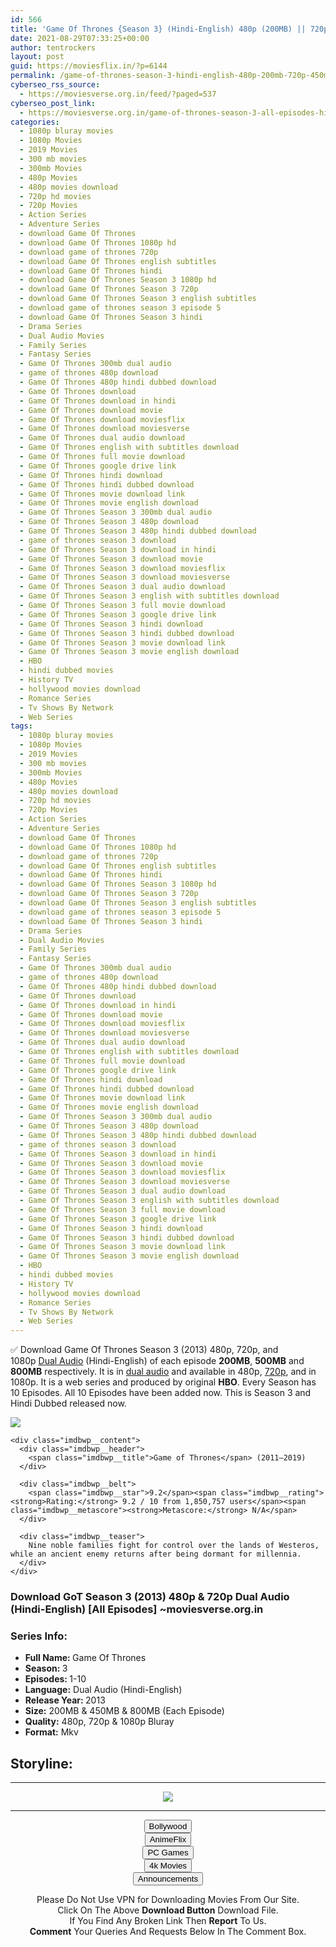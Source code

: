```yaml
---
id: 566
title: 'Game Of Thrones {Season 3} (Hindi-English) 480p (200MB) || 720p (450MB) || 1080p [750MB]'
date: 2021-08-29T07:33:25+00:00
author: tentrockers
layout: post
guid: https://moviesflix.in/?p=6144
permalink: /game-of-thrones-season-3-hindi-english-480p-200mb-720p-450mb-1080p-750mb/
cyberseo_rss_source:
  - https://moviesverse.org.in/feed/?paged=537
cyberseo_post_link:
  - https://moviesverse.org.in/game-of-thrones-season-3-all-episodes-hindi-480p-720p-1080p/
categories:
  - 1080p bluray movies
  - 1080p Movies
  - 2019 Movies
  - 300 mb movies
  - 300mb Movies
  - 480p Movies
  - 480p movies download
  - 720p hd movies
  - 720p Movies
  - Action Series
  - Adventure Series
  - download Game Of Thrones
  - download Game Of Thrones 1080p hd
  - download game of thrones 720p
  - download Game Of Thrones english subtitles
  - download Game Of Thrones hindi
  - download Game Of Thrones Season 3 1080p hd
  - download Game Of Thrones Season 3 720p
  - download Game Of Thrones Season 3 english subtitles
  - download game of thrones season 3 episode 5
  - download Game Of Thrones Season 3 hindi
  - Drama Series
  - Dual Audio Movies
  - Family Series
  - Fantasy Series
  - Game Of Thrones 300mb dual audio
  - game of thrones 480p download
  - Game Of Thrones 480p hindi dubbed download
  - Game Of Thrones download
  - Game Of Thrones download in hindi
  - Game Of Thrones download movie
  - Game Of Thrones download moviesflix
  - Game Of Thrones download moviesverse
  - Game Of Thrones dual audio download
  - Game Of Thrones english with subtitles download
  - Game Of Thrones full movie download
  - Game Of Thrones google drive link
  - Game Of Thrones hindi download
  - Game Of Thrones hindi dubbed download
  - Game Of Thrones movie download link
  - Game Of Thrones movie english download
  - Game Of Thrones Season 3 300mb dual audio
  - Game Of Thrones Season 3 480p download
  - Game Of Thrones Season 3 480p hindi dubbed download
  - game of thrones season 3 download
  - Game Of Thrones Season 3 download in hindi
  - Game Of Thrones Season 3 download movie
  - Game Of Thrones Season 3 download moviesflix
  - Game Of Thrones Season 3 download moviesverse
  - Game Of Thrones Season 3 dual audio download
  - Game Of Thrones Season 3 english with subtitles download
  - Game Of Thrones Season 3 full movie download
  - Game Of Thrones Season 3 google drive link
  - Game Of Thrones Season 3 hindi download
  - Game Of Thrones Season 3 hindi dubbed download
  - Game Of Thrones Season 3 movie download link
  - Game Of Thrones Season 3 movie english download
  - HBO
  - hindi dubbed movies
  - History TV
  - hollywood movies download
  - Romance Series
  - Tv Shows By Network
  - Web Series
tags:
  - 1080p bluray movies
  - 1080p Movies
  - 2019 Movies
  - 300 mb movies
  - 300mb Movies
  - 480p Movies
  - 480p movies download
  - 720p hd movies
  - 720p Movies
  - Action Series
  - Adventure Series
  - download Game Of Thrones
  - download Game Of Thrones 1080p hd
  - download game of thrones 720p
  - download Game Of Thrones english subtitles
  - download Game Of Thrones hindi
  - download Game Of Thrones Season 3 1080p hd
  - download Game Of Thrones Season 3 720p
  - download Game Of Thrones Season 3 english subtitles
  - download game of thrones season 3 episode 5
  - download Game Of Thrones Season 3 hindi
  - Drama Series
  - Dual Audio Movies
  - Family Series
  - Fantasy Series
  - Game Of Thrones 300mb dual audio
  - game of thrones 480p download
  - Game Of Thrones 480p hindi dubbed download
  - Game Of Thrones download
  - Game Of Thrones download in hindi
  - Game Of Thrones download movie
  - Game Of Thrones download moviesflix
  - Game Of Thrones download moviesverse
  - Game Of Thrones dual audio download
  - Game Of Thrones english with subtitles download
  - Game Of Thrones full movie download
  - Game Of Thrones google drive link
  - Game Of Thrones hindi download
  - Game Of Thrones hindi dubbed download
  - Game Of Thrones movie download link
  - Game Of Thrones movie english download
  - Game Of Thrones Season 3 300mb dual audio
  - Game Of Thrones Season 3 480p download
  - Game Of Thrones Season 3 480p hindi dubbed download
  - game of thrones season 3 download
  - Game Of Thrones Season 3 download in hindi
  - Game Of Thrones Season 3 download movie
  - Game Of Thrones Season 3 download moviesflix
  - Game Of Thrones Season 3 download moviesverse
  - Game Of Thrones Season 3 dual audio download
  - Game Of Thrones Season 3 english with subtitles download
  - Game Of Thrones Season 3 full movie download
  - Game Of Thrones Season 3 google drive link
  - Game Of Thrones Season 3 hindi download
  - Game Of Thrones Season 3 hindi dubbed download
  - Game Of Thrones Season 3 movie download link
  - Game Of Thrones Season 3 movie english download
  - HBO
  - hindi dubbed movies
  - History TV
  - hollywood movies download
  - Romance Series
  - Tv Shows By Network
  - Web Series
---
```

<div class="thecontent clearfix">
  <p>
    ✅ Download Game Of Thrones Season 3 (2013) 480p, 720p, and 1080p&nbsp;<a href="https://moviesverse.org.in/category/movies/hollywood/dual-audio-movies/" data-wpel-link="internal">Dual Audio</a> (Hindi-English) of each episode <strong>200MB</strong>,&nbsp;<strong>500MB</strong>&nbsp;and <strong>800MB</strong>&nbsp;respectively. It is in&nbsp;<a href="https://moviesverse.org.in/category/movies/hollywood/dual-audio-movies/" data-wpel-link="internal">dual audio</a>&nbsp;and available in 480p,&nbsp;<a href="https://moviesverse.org.in/720p-movies/" data-wpel-link="internal">720p</a>,&nbsp;and in 1080p. It is a web series and produced by original <strong>HBO</strong>. Every Season has 10 Episodes. All 10 Episodes have been added now. This is Season 3 and Hindi Dubbed released now.
  </p>
  
  <div class="imdbwp imdbwp--movie dark">
    <div class="imdbwp__thumb">
      <a class="imdbwp__link" target="_blank" title="Game of Thrones" href="https://www.imdb.com/title/tt0944947/" rel="nofollow external noopener noreferrer" data-wpel-link="external"><img class="imdbwp__img" src="https://m.media-amazon.com/images/M/MV5BYTRiNDQwYzAtMzVlZS00NTI5LWJjYjUtMzkwNTUzMWMxZTllXkEyXkFqcGdeQXVyNDIzMzcwNjc@._V1_SX300.jpg" /></a>
    </div>
    
    <div class="imdbwp__content">
      <div class="imdbwp__header">
        <span class="imdbwp__title">Game of Thrones</span> (2011–2019)
      </div>
      
      <div class="imdbwp__belt">
        <span class="imdbwp__star">9.2</span><span class="imdbwp__rating"><strong>Rating:</strong> 9.2 / 10 from 1,850,757 users</span><span class="imdbwp__metascore"><strong>Metascore:</strong> N/A</span>
      </div>
      
      <div class="imdbwp__teaser">
        Nine noble families fight for control over the lands of Westeros, while an ancient enemy returns after being dormant for millennia.
      </div>
    </div>
  </div>
  
  <h3>
    Download GoT Season 3 (2013) 480p & 720p Dual Audio (Hindi-English) [All Episodes] ~moviesverse.org.in
  </h3>
  
  <h3>
    <span>Series Info:&nbsp;</span>
  </h3>
  
  <ul>
    <li>
      <strong>Full Name: </strong>Game Of Thrones
    </li>
    <li>
      <strong>Season: </strong>3
    </li>
    <li>
      <strong>Episodes: </strong>1-10
    </li>
    <li>
      <strong>Language:</strong> Dual Audio (Hindi-English)
    </li>
    <li>
      <strong>Release Year:&nbsp;</strong>2013
    </li>
    <li>
      <strong>Size:</strong>&nbsp;200MB & 450MB & 800MB (Each Episode)
    </li>
    <li>
      <strong>Quality:</strong>&nbsp;480p, 720p & 1080p Bluray
    </li>
    <li>
      <strong>Format:</strong> Mkv
    </li>
  </ul>
  
  <h2>
    <span>Storyline:</span>
  </h2></p>
</div>

<center>
  </p> 
  
  <hr />
  
  <p>
    <a href="http://gdrivepro.xyz/join.php" data-wpel-link="external" target="_blank" rel="nofollow external noopener noreferrer"><img src="https://i.imgur.com/FhMdWdW.png" /></a>
  </p>
  
  <hr />
  
  <p>
    <a href="https://dogemovies.xyz" target="_blank" data-wpel-link="external" rel="nofollow external noopener noreferrer"><button class="button button5">Bollywood</button></a><br /> <a href="https://animeflix.in" target="_blank" data-wpel-link="external" rel="nofollow external noopener noreferrer"><button class="button button5">AnimeFlix</button></a><br /> <a href="https://gamesflix.net/" target="_blank" data-wpel-link="external" rel="nofollow external noopener noreferrer"><button class="button button5">PC Games</button></a><br /> <a href="https://uhdmovies.in" target="_blank" data-wpel-link="external" rel="nofollow external noopener noreferrer"><button class="button button5">4k Movies</button></a><br /> <a href="https://moviesverse.org.in/announcements/" target="_blank" data-wpel-link="internal" rel="noopener"><button class="button button5">Announcements</button></a>
  </p>
  
  <div class="alert alert-danger">
    Please Do Not Use VPN for Downloading Movies From Our Site.
  </div>
  
  <div class="alert alert-success">
    Click On The Above <strong>Download Button</strong> Download File.
  </div>
  
  <div class="alert alert-warning">
    If You Find Any Broken Link Then <strong>Report</strong> To Us.
  </div>
  
  <div class="alert alert-info">
    <strong>Comment</strong> Your Queries And Requests Below In The Comment Box.
  </div>
  
  <p>
    </center>
  </p>